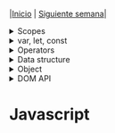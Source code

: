 |[Inicio](/README.md) |
[Siguiente semana](/week04/README.md)|


<details><summary>Scopes </summary></details>

<details><summary>var, let, const </summary></details>

<details><summary>Operators </summary>
<ul> 
    <li> <details><summary>TypeOf</summary></li></details>
</ul>
<details><summary>Data structure</summary>
<ul>
    <li><details><summary>Array </summary></details></li>
    <li><details><summary>List</summary></details></li>
    <li><details><summary>Stack </summary></details></li>
</details>
</ul>
<details><summary>Object </summary></details>
<details><summary>DOM API </summary></details>

# Javascript
